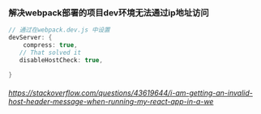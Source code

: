 ### 解决webpack部署的项目dev环境无法通过ip地址访问


``` java
// 通过在webpack.dev.js 中设置
devServer: {
    compress: true,
   // That solved it
   disableHostCheck: true,   

}  


```

###### https://stackoverflow.com/questions/43619644/i-am-getting-an-invalid-host-header-message-when-running-my-react-app-in-a-we
